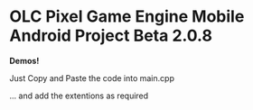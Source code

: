 # OLC Pixel Game Engine Mobile Android Project Beta 2.0.8
<p><b>Demos!</b></p>
<p>Just Copy and Paste the code into main.cpp</p>
<p>... and add the extentions as required</p>
